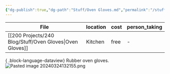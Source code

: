 ```yaml
---
{"dg-publish":true,"dg-path":"Stuff/Oven Gloves.md","permalink":"/stuff/oven-gloves/"}
---
```



| File                                                        | location | cost | person_taking |
| ----------------------------------------------------------- | -------- | ---- | ------------- |
| [[200 Projects/240 Blog/Stuff/Oven Gloves\|Oven Gloves]] | Kitchen  | free | \-            |

{ .block-language-dataview}
Rubber oven gloves. 
![Pasted image 20240324132155.png](/img/user/Attachments/Pasted%20image%2020240324132155.png)
